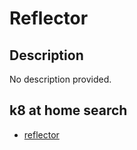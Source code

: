 # Reflector

## Description

No description provided.

## k8 at home search

- [reflector](https://nanne.dev/k8s-at-home-search/#/reflector)
